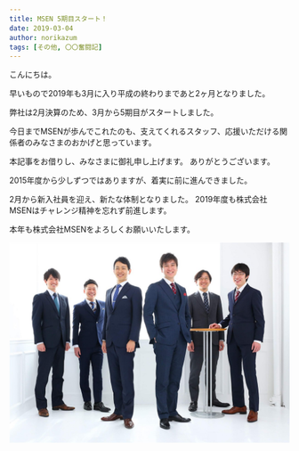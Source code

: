 ```yaml
---
title: MSEN 5期目スタート！
date: 2019-03-04
author: norikazum
tags: [その他, 〇〇奮闘記]
---
```


こんにちは。

早いもので2019年も3月に入り平成の終わりまであと2ヶ月となりました。

弊社は2月決算のため、3月から5期目がスタートしました。

今日までMSENが歩んでこれたのも、支えてくれるスタッフ、応援いただける関係者のみなさまのおかげと思っています。

本記事をお借りし、みなさまに御礼申し上げます。
ありがとうございます。

2015年度から少しずつではありますが、着実に前に進んできました。

2月から新入社員を迎え、新たな体制となりました。
2019年度も株式会社MSENはチャレンジ精神を忘れず前進します。

本年も株式会社MSENをよろしくお願いいたします。

![](images/msen-fifth-period-1.jpg)